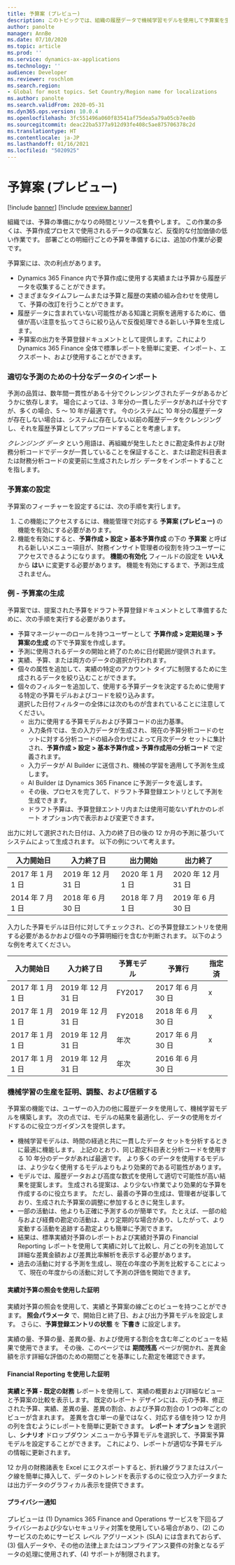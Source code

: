 ```yaml
---
title: 予算案 (プレビュー)
description: このトピックでは、組織の履歴データで機械学習モデルを使用して予算案を生成するプロセスについて説明します。
author: panolte
manager: AnnBe
ms.date: 07/10/2020
ms.topic: article
ms.prod: ''
ms.service: dynamics-ax-applications
ms.technology: ''
audience: Developer
ms.reviewer: roschlom
ms.search.region:
- Global for most topics. Set Country/Region name for localizations
ms.author: panolte
ms.search.validFrom: 2020-05-31
ms.dyn365.ops.version: 10.0.4
ms.openlocfilehash: 3fc551496a060f83541af75dea5a79a05cb7ee8b
ms.sourcegitcommit: deac22ba5377a912d93fe408c5ae875706378c2d
ms.translationtype: HT
ms.contentlocale: ja-JP
ms.lasthandoff: 01/16/2021
ms.locfileid: "5020925"
---
```

# <a name="budget-proposals-preview"></a>予算案 (プレビュー)

[!include [banner](../includes/banner.md)]
[!include [preview banner](../includes/preview-banner.md)]

組織では、予算の準備にかなりの時間とリソースを費やします。 この作業の多くは、予算作成プロセスで使用されるデータの収集など、反復的な付加価値の低い作業です。 部署ごとの明細行ごとの予算を準備するには、追加の作業が必要です。 

予算案には、次の利点があります。
* Dynamics 365 Finance 内で予算作成に使用する実績または予算から履歴データを収集することができます。 
* さまざまなタイムフレームまたは予算と履歴の実績の組み合わせを使用して、予算の改訂を行うことができます。 
* 履歴データに含まれていない可能性がある知識と洞察を適用するために、価値が高い注意を払ってさらに絞り込んで反復処理できる新しい予算を生成します。
* 予算案の出力を予算登録ドキュメントとして提供します。これにより Dynamics 365 Finance 全体で標準レポートを簡単に変更、インポート、エクスポート、および使用することができます。

### <a name="importing-sufficient-data-for-a-good-prediction"></a>適切な予測のための十分なデータのインポート
予測の品質は、数年間一貫性がある十分でクレンジングされたデータがあるかどうかに依存します。 場合によっては、3 年分の一貫したデータがあれば十分ですが、多くの場合、5 ～ 10 年が最適です。 今のシステムに 10 年分の履歴データが存在しない場合は、システムに存在しない以前の履歴データをクレンジングし、それを履歴予算としてアップロードすることを考慮します。 

*クレンジング データ* という用語は、再組織が発生したときに勘定条件および財務分析コードでデータが一貫していることを保証すること、または勘定科目表または財務分析コードの変更前に生成されたレガシ データをインポートすることを指します。 

### <a name="budget-proposals-setup"></a>予算案の設定
予算案のフィーチャーを設定するには、次の手順を実行します。

1. この機能にアクセスするには、機能管理で対応する **予算案 (プレビュー)** の機能を有効にする必要があります。 
2. 機能を有効にすると、**予算作成 > 設定 > 基本予算作成** の下の **予算案** と呼ばれる新しいメニュー項目が、財務インサイト管理者の役割を持つユーザーにアクセスできるようになります。 **機能の有効化** フィールドの設定を **いいえ** から **はい** に変更する必要があります。 機能を有効にするまで、予測は生成されません。 

### <a name="example---generating-a-budget-proposal"></a>例 - 予算案の生成
予算案では、提案された予算をドラフト予算登録ドキュメントとして準備するために、次の手順を実行する必要があります。

- 予算マネージャーのロールを持つユーザーとして **予算作成 > 定期処理 > 予算案の生成** の下で予算案を作成します。
- 予測に使用されるデータの開始と終了のために日付範囲が提供されます。
- 実績、予算、または両方のデータの選択が行われます。
- 個々の属性を追加して、実績の特定のアカウント タイプに制限するために生成されるデータを絞り込むことができます。
- 個々のフィルターを追加して、使用する予算データを決定するために使用する特定の予算モデルおよびコードを絞り込みます。 <br>
選択した日付フィルターの全体には次のものが含まれていることに注意してください。  
   - 出力に使用する予算モデルおよび予算コードの出力基準。
   - 入力条件では、生の入力データが生成され、現在の予算分析コードのセットに対する分析コードの組み合わせによって月次データ セットに集計され、**予算作成 > 設定 > 基本予算作成 > 予算作成用の分析コード** で定義されます。
   - 入力データが AI Builder に送信され、機械の学習を適用して予測を生成します。
   - AI Builder は Dynamics 365 Finance に予測データを返します。
   - その後、プロセスを完了して、ドラフト予算登録エントリとして予測を生成できます。
   - ドラフト予算は、予算登録エントリ内または使用可能ないずれかのレポート オプション内で表示および変更できます。

出力に対して選択された日付は、入力の終了日の後の 12 か月の予測に基づいてシステムによって生成されます。 以下の例について考えます。

| 入力開始日  | 入力終了日| 出力開始    | 出力終了     |
|-------------------|---------------|--------------|-------------|
| 2017 年 1 月 1 日        | 2019 年 12 月 31 日   | 2020 年 1 月 1 日   | 2020 年 12 月 31 日 | 
| 2014 年 7 月 1 日        | 2018 年 6 月 30 日   | 2018 年 7 月 1 日   | 2019 年 6 月 30 日 |

入力した予算モデルは日付に対してチェックされ、どの予算登録エントリを使用する必要があるかおよび個々の予算明細行を含むか判断されます。
以下のような例を考えてください。

| 入力開始日  | 入力終了日| 予算モデル | 予算行| 指定済  |
|-------------------|---------------|--------------|-------------|-----------|
| 2017 年 1 月 1 日        | 2019 年 12 月 31 日   | FY2017       | 2017 年 6 月 30 日  | x         |
| 2017 年 1 月 1 日        | 2019 年 12 月 31 日   | FY2018       | 2018 年 6 月 30 日 | x         |
| 2017 年 1 月 1 日        | 2019 年 12 月 31 日   | 年次       | 2017 年 6 月 30 日 | x         |
| 2017 年 1 月 1 日        | 2019 年 12 月 31 日   | 年次       | 2016 年 6 月 30 日 |           |


### <a name="proving-out-refining-and-trusting-the-machine-learning-productions"></a>機械学習の生産を証明、調整、および信頼する
予算案の機能では、ユーザーの入力の他に履歴データを使用して、機械学習モデルを構築します。 次の点では、モデルの結果を最適化し、データの使用をガイドするのに役立つガイダンスを提供します。

- 機械学習モデルは、時間の経過と共に一貫したデータ セットを分析するときに最適に機能します。 上記のとおり、同じ勘定科目表と分析コードを使用する 10 年分のデータがあれば最適です。 より多くのデータを使用するモデルは、より少なく使用するモデルよりもより効果的である可能性があります。 
- モデルでは、履歴データおよび高度な数式を使用して適切で可能性が高い結果を提案します。 生成される提案は、より少ない作業でより効果的な予算を作成するのに役立ちます。 ただし、最善の予算の生成は、管理者が従事しており、生成された予算案の調整に参加するときに発生します。 
- 一部の活動は、他よりも正確に予測するのが簡単です。 たとえば、一部の給与および経費の勘定の活動は、より定期的な場合があり、したがって、より変動する活動を追跡する勘定よりも簡単に予測できます。
- 結果は、標準実績対予算のレポートおよび実績対予算の Financial Reporting レポートを使用して実績に対して比較し、月ごとの列を追加して詳細な差異金額および差異比率解析を表示する必要があります。 
- 過去の活動に対する予測を生成し、現在の年度の予測を比較することによって、現在の年度からの活動に対して予測の評価を開始できます。

#### <a name="proving-out-with-actuals-versus-budget-inquiry"></a>実績対予算の照会を使用した証明
実績対予算の照会を使用して、実績と予算案の線ごとのビューを持つことができます。 **照会パラメータ** で、開始日と終了日、および出力予算モデルを設定します。 さらに、**予算登録エントリの状態** を **下書き** に設定します。 

実績の量、予算の量、差異の量、および使用する割合を含む年ごとのビューを結果で使用できます。 その後、このページでは **期間残高** ページが開かれ、差異金額を示す詳細な評価のための期間ごとを基準にした勘定を確認できます。 

#### <a name="proving-out-with-financial-reporting"></a>Financial Reporting を使用した証明
**実績と予算 - 既定の財務** レポートを使用して、実績の概要および詳細なビューと予算案の比較を表示します。 既定のレポート デザインには、元の予算、修正された予算、実績、差異の量、差異の割合、および予算の割合の 1 つの年ごとのビューが含まれます。 差異を含む単一の量ではなく、対応する値を持つ 12 か月の列を含むようにレポートを簡単に更新できます。 **レポート オプション** を選択し、**シナリオ** ドロップダウン メニューから予算モデルを選択して、予算案予算モデルを設定することができます。 これにより、レポートが適切な予算モデルの情報に更新されます。 

12 か月の財務諸表を Excel にエクスポートすると、折れ線グラフまたはスパーク線を簡単に挿入して、データのトレンドを表示するのに役立つ入力データまたは出力データのグラフィカル表示を提供できます。

#### <a name="privacy-notice"></a>プライバシー通知
プレビューは (1) Dynamics 365 Finance and Operations サービスを下回るプライバシーおよび少ないセキュリティ対策を使用している場合があり、(2) このサービスのためにサービス レベル アグリーメント (SLA) には含まれておらず、(3) 個人データや、その他の法律上またはコンプライアンス要件の対象となるデータの処理に使用されず、(4) サポートが制限されます。
